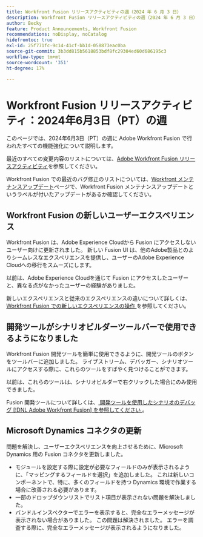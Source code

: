```yaml
---
title: Workfront Fusion リリースアクティビティの週（2024 年 6 月 3 日）
description: Workfront Fusion リリースアクティビティの週（2024 年 6 月 3 日）
author: Becky
feature: Product Announcements, Workfront Fusion
recommendations: noDisplay, noCatalog
hidefromtoc: true
exl-id: 25f771fc-9c14-41cf-bb1d-058873eac0ba
source-git-commit: 3b3dd815b5618853bdf8fc29304ed60d686195c3
workflow-type: tm+mt
source-wordcount: '351'
ht-degree: 17%

---
```


# Workfront Fusion リリースアクティビティ：2024年6月3日（PT）の週

このページでは、2024年6月3日（PT）の週に Adobe Workfront Fusion で行われたすべての機能強化について説明します。

最近のすべての変更内容のリストについては、[Adobe Workfront Fusion リリースアクティビティ](../../../product-announcements/product-releases/fusion-release-activity/fusion-release-activity.md)を参照してください。

Workfront Fusion での最近のバグ修正のリストについては、[Workfront メンテナンスアップデート](https://experienceleague.adobe.com/docs/workfront-known-issues/releases/current-updates.html?lang=ja)ページで、Workfront Fusion メンテナンスアップデートというラベルが付いたアップデートがあるか確認してください。

## Workfront Fusion の新しいユーザーエクスペリエンス

Workfront Fusion は、Adobe Experience Cloudから Fusion にアクセスしないユーザー向けに更新されました。 新しい Fusion UI は、他のAdobe製品とのよりシームレスなエクスペリエンスを提供し、ユーザーのAdobe Experience Cloudへの移行をスムーズにします。

以前は、Adobe Experience Cloudを通じて Fusion にアクセスしたユーザーと、異なる点がなかったユーザーの経験がありました。

新しいエクスペリエンスと従来のエクスペリエンスの違いについて詳しくは、[Workfront Fusion での新しいエクスペリエンスの操作 ](/help/quicksilver/workfront-fusion/get-started/new-fusion-ui.md) を参照してください。

## 開発ツールがシナリオビルダーツールバーで使用できるようになりました

Workfront Fusion 開発ツールを簡単に使用できるように、開発ツールのボタンをツールバーに追加しました。 ライブストリーム、デバッガー、シナリオツールにアクセスする際に、これらのツールをすばやく見つけることができます。

以前は、これらのツールは、シナリオビルダーで右クリックした場合にのみ使用できました。

Fusion 開発ツールについて詳しくは、[ 開発ツールを使用したシナリオのデバッグ  [!DNL Adobe Workfront Fusion]  を参照してください ](/help/quicksilver/workfront-fusion/scenarios/debug-scenarios-with-dev-tool.md)。

## Microsoft Dynamics コネクタの更新

問題を解決し、ユーザーエクスペリエンスを向上させるために、Microsoft Dynamics 用の Fusion コネクタを更新しました。

* モジュールを設定する際に設定が必要なフィールドのみが表示されるように、「マッピングするフィールドを選択」を追加しました。 これは新しいコンポーネントで、特に、多くのフィールドを持つ Dynamics 環境で作業する場合に改善される必要があります。
* 一部のドロップダウンリストでリスト項目が表示されない問題を解決しました。
* バンドルインスペクターでエラーを表示すると、完全なエラーメッセージが表示されない場合がありました。 この問題は解決されました。 エラーを調査する際に、完全なエラーメッセージが表示されるようになりました。



